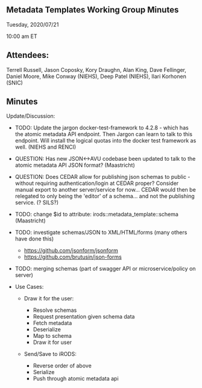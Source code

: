 ## Metadata Templates Working Group Minutes

Tuesday, 2020/07/21

10:00 am ET

## Attendees:

Terrell Russell, Jason Coposky, Kory Draughn, Alan King, Dave Fellinger, Daniel Moore, Mike Conway (NIEHS), Deep Patel (NIEHS), Ilari Korhonen (SNIC)

## Minutes

Update/Discussion:

 - TODO: Update the jargon docker-test-framework to 4.2.8 - which has the atomic metadata API endpoint.  Then Jargon can learn to talk to this endpoint.      Will install the logical quotas into the docker test framework as well. (NIEHS and RENCI)

 - QUESTION: Has new JSON<->AVU codebase been updated to talk to the atomic metadata API JSON format? (Maastricht)

 - QUESTION: Does CEDAR allow for publishing json schemas to public - without requiring authentication/login at CEDAR proper?  Consider manual export to another server/service for now…  CEDAR would then be relegated to only being the 'editor' of a schema… and not the publishing service. (? SILS?)

 - TODO: change $id to attribute: irods::metadata_template::schema (Maastricht)

 - TODO: investigate schemas/JSON to XML/HTML/forms (many others have done this)
   - https://github.com/jsonform/jsonform
   - https://github.com/brutusin/json-forms

 - TODO: merging schemas (part of swagger API or microservice/policy on server)

 - Use Cases:
   - Draw it for the user:
     - Resolve schemas
     - Request presentation given schema data
     - Fetch metadata
     - Deserialize
     - Map to schema
     - Draw it for user

   - Send/Save to iRODS:
     - Reverse order of above
     - Serialize
     - Push through atomic metadata api

